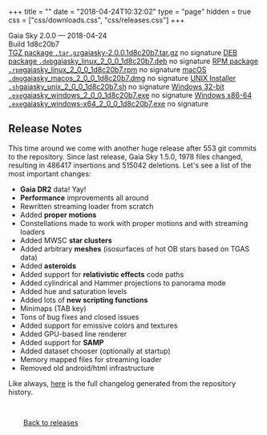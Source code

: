 +++
title = ""
date = "2018-04-24T10:32:02"
type = "page"
hidden = true
css = ["css/downloads.css", "css/releases.css"]
+++

<div class="download-container">
<div id="download-title">
<i class="fa-solid fa-tag"></i>
Gaia Sky <span class="downloads-version">2.0.0</span> — <i class="fa-solid fa-clock"></i>
<time class="downloads-releasedate" datetime="2018-04-24T10:32:02" title="Published: 2018-04-24T10:32:02">2018-04-24</time></div>
<div class="downloads-build">Build 1d8c20b7</div>
<div class="download-section">
<a href="https://gaia.ari.uni-heidelberg.de/gaiasky/releases/2.0.0.1d8c20b7/gaiasky-2.0.0.1d8c20b7.tar.gz" class="download-button"><i class="fa-solid fa-file-zipper"></i> TGZ package <code>.tar.gz</code><span class="download-sub">gaiasky-2.0.0.1d8c20b7.tar.gz</span></a>
<span class="signature">no signature</span>
<a href="https://gaia.ari.uni-heidelberg.de/gaiasky/releases/2.0.0.1d8c20b7/gaiasky_linux_2_0_0_1d8c20b7.deb" class="download-button"><i class="fa-brands fa-debian"></i> DEB package <code>.deb</code><span class="download-sub">gaiasky_linux_2_0_0_1d8c20b7.deb</span></a>
<span class="signature">no signature</span>
<a href="https://gaia.ari.uni-heidelberg.de/gaiasky/releases/2.0.0.1d8c20b7/gaiasky_linux_2_0_0_1d8c20b7.rpm" class="download-button"><i class="fa-brands fa-fedora"></i> RPM package <code>.rpm</code><span class="download-sub">gaiasky_linux_2_0_0_1d8c20b7.rpm</span></a>
<span class="signature">no signature</span>
<a href="https://gaia.ari.uni-heidelberg.de/gaiasky/releases/2.0.0.1d8c20b7/gaiasky_macos_2_0_0_1d8c20b7.dmg" class="download-button"><i class="fa-brands fa-apple"></i> macOS <code>.dmg</code><span class="download-sub">gaiasky_macos_2_0_0_1d8c20b7.dmg</span></a>
<span class="signature">no signature</span>
<a href="https://gaia.ari.uni-heidelberg.de/gaiasky/releases/2.0.0.1d8c20b7/gaiasky_unix_2_0_0_1d8c20b7.sh" class="download-button"><i class="fa fa-terminal"></i> UNIX Installer <code>.sh</code><span class="download-sub">gaiasky_unix_2_0_0_1d8c20b7.sh</span></a>
<span class="signature">no signature</span>
<a href="https://gaia.ari.uni-heidelberg.de/gaiasky/releases/2.0.0.1d8c20b7/gaiasky_windows_2_0_0_1d8c20b7.exe" class="download-button"><i class="fa-brands fa-windows"></i> Windows 32-bit <code>.exe</code><span class="download-sub">gaiasky_windows_2_0_0_1d8c20b7.exe</span></a>
<span class="signature">no signature</span>
<a href="https://gaia.ari.uni-heidelberg.de/gaiasky/releases/2.0.0.1d8c20b7/gaiasky_windows-x64_2_0_0_1d8c20b7.exe" class="download-button"><i class="fa-brands fa-windows"></i> Windows x86-64 <code>.exe</code><span class="download-sub">gaiasky_windows-x64_2_0_0_1d8c20b7.exe</span></a>
<span class="signature">no signature</span>
</div>
</div>

<section class="release-notes">

# Release Notes

This time around we come with another huge release after 553 git commits to the repository. Since last release, Gaia Sky 1.5.0, 1978 files changed, resulting in 486417 insertions and 515042 deletions.
Let's see a list of the most important changes:

- **Gaia DR2** data! Yay!
- **Performance** improvements all around
- Rewritten streaming loader from scratch
- Added **proper motions**
- Constellations made to work with proper motions and with streaming loaders
- Added MWSC **star clusters**
- Added arbitrary **meshes** (isosurfaces of hot OB stars based on TGAS data)
- Added **asteroids**
- Added support for **relativistic effects** code paths
- Added cylindrical and Hammer projections to panorama mode
- Added hue and saturation levels
- Added lots of **new scripting functions**
- Minimaps (TAB key)
- Tons of bug fixes and closed issues
- Added support for emissive colors and textures
- Added GPU-based line renderer
- Added support for **SAMP**
- Added dataset chooser (optionally at startup)
- Memory mapped files for streaming loader
- Removed old android/html infrastructure

Like always, [here](https://github.com/langurmonkey/gaiasky/blob/master/CHANGELOG.md) is the full changelog generated from the repository history.
</section>


<p class="center-text" style="padding: 30px;">
<i class="fa-solid fa-circle-arrow-left"></i> <a href="/downloads/releases">Back to releases</a>
</p>
